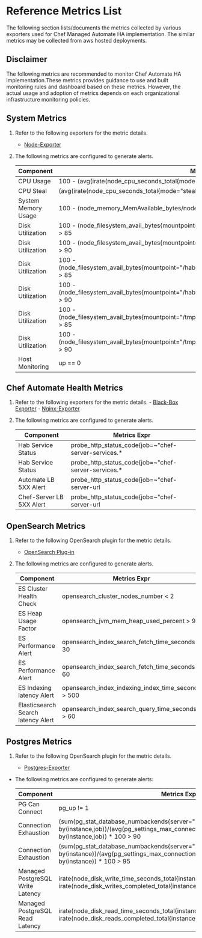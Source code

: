 # Reference Metrics List

The following section lists/documents the metrics collected by various exporters used for Chef Managed Automate HA implementation. The similar metrics may be collected from aws hosted deployments.

## Disclaimer

The following metrics are recommended to monitor Chef Automate HA implementation.These metrics provides guidance to use and built monitoring rules and dashboard based on these metrics. However, the actual usage and adoption of metrics depends on each organizational infrastructure monitoring policies.

## System Metrics

1. Refer to the following exporters for the metric details.

    * [Node-Exporter](https://github.com/prometheus/node_exporter)

1. The following metrics are configured to generate alerts.

    | **Component**           | **Metrics Expr**                                    |
    |-------------------------|------------------------------------------------|
    |   CPU Usage             | 100 - (avg(irate(node_cpu_seconds_total{mode="idle"}[5m])) by(instance,job) * 100) > 95 |
    |   CPU Steal | (avg(irate(node_cpu_seconds_total{mode="steal"}[5m]) * 100) by(instance,job))> 20 |
    |   System Memory Usage | 100 - (node_memory_MemAvailable_bytes/node_memory_MemTotal_bytes*100) > 95 |
    |   Disk Utilization | 100 - (node_filesystem_avail_bytes{mountpoint="/"}/node_filesystem_size_bytes{mountpoint="/"}*100) > 85 |
    |   Disk Utilization | 100 - (node_filesystem_avail_bytes{mountpoint="/"}/node_filesystem_size_bytes{mountpoint="/"}*100) > 90 |
    |   Disk Utilization | 100 - (node_filesystem_avail_bytes{mountpoint="/hab"}/node_filesystem_size_bytes{mountpoint="/hab"}*100) > 85 |
    |   Disk Utilization | 100 - (node_filesystem_avail_bytes{mountpoint="/hab"}/node_filesystem_size_bytes{mountpoint="/hab"}*100) > 90 |
    |   Disk Utilization | 100 - (node_filesystem_avail_bytes{mountpoint="/tmp"}/node_filesystem_size_bytes{mountpoint="/tmp"}*100) > 85 |
    |   Disk Utilization | 100 - (node_filesystem_avail_bytes{mountpoint="/tmp"}/node_filesystem_size_bytes{mountpoint="/tmp"}*100) > 90 |
    |  Host Monitoring | up == 0 |

## Chef Automate Health Metrics

1. Refer to the following exporters for the metric details.
        - [Black-Box Exporter](https://github.com/prometheus/blackbox_exporter)
        - [Nginx-Exporter](https://github.com/nginxinc/nginx-prometheus-exporter)

1. The following metrics are configured to generate alerts.

    | **Component**           | **Metrics Expr**                               |
    |-------------------------|------------------------------------------------|
    | Hab Service Status    | probe_http_status_code{job=~"chef-server-services.*|automate-services.*"} != 200 |
    | Hab Service Status | probe_http_status_code{job=~"chef-server-services.*|automate-services.*"} != 200 |
    | Automate LB 5XX Alert | probe_http_status_code{job=~"chef-server-url|chef-automate-url"} >= 500 |
    | Chef-Server LB 5XX Alert | probe_http_status_code{job=~"chef-server-url|chef-automate-url"} >= 500 |

## OpenSearch Metrics

1. Refer to the following OpenSearch plugin for the metric details.

    * [OpenSearch Plug-in](https://github.com/aiven/prometheus-exporter-plugin-for-opensearch)

1. The following metrics are configured to generate alerts.

    | **Component**           | **Metrics Expr**                               |
    |-------------------------|------------------------------------------------|
    | ES Cluster Health Check | opensearch_cluster_nodes_number < 2 |
    | ES Heap Usage Factor | opensearch_jvm_mem_heap_used_percent > 95 |
    | ES Performance Alert | opensearch_index_search_fetch_time_seconds > 30 |
    | ES Performance Alert | opensearch_index_search_fetch_time_seconds > 60 |
    | ES Indexing latency Alert | opensearch_index_indexing_index_time_seconds > 500 |
    | Elasticsearch Search latency Alert | opensearch_index_search_query_time_seconds > 60 |

## Postgres Metrics

1. Refer to the following OpenSearch plugin for the metric details.

    * [Postgres-Exporter](https://github.com/prometheus-community/postgres_exporter)

* The following metrics are configured to generate alerts:

    | **Component**           | **Metrics Expr**                               |
    |-------------------------|------------------------------------------------|
    | PG Can Connect | pg_up != 1 |
    | Connection Exhaustion | (sum(pg_stat_database_numbackends{server="10.100.12.36:5432"}) by(instance,job))/(avg(pg_settings_max_connections{server="10.100.12.36:5432"}) by(instance,job)) * 100 > 90 |
    | Connection Exhaustion | (sum(pg_stat_database_numbackends{server="10.100.12.36:5432"}) by(instance))/(avg(pg_settings_max_connections{server="10.100.12.36:5432"}) by(instance)) * 100 > 95 |
    | Managed PostgreSQL Write Latency | irate(node_disk_write_time_seconds_total{instance=\~".\*pg.\*"}[5m]) / irate(node_disk_writes_completed_total{instance=\~".\*pg.\*"}[5m]) > 300 |
    | Managed PostgreSQL Read Latency | irate(node_disk_read_time_seconds_total{instance=\~".\*pg.\*"}[5m]) / irate(node_disk_reads_completed_total{instance=\~".\*pg.\*"}[5m]) > 300 |
